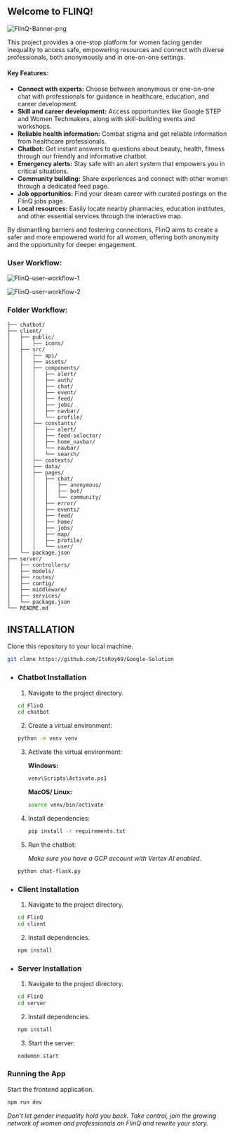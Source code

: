 ## Welcome to FLINQ!

![FlinQ-Banner-png](https://github.com/ItsRoy69/FLinQ/assets/109765650/f1758b46-4f1c-443a-ab3c-2e46e0437af3)

This project provides a one-stop platform for women facing gender inequality to access safe, empowering resources and connect with diverse professionals, both anonymously and in one-on-one settings.

#### Key Features:

* **Connect with experts:** Choose between anonymous or one-on-one chat with professionals for guidance in healthcare, education, and career development.
* **Skill and career development:** Access opportunities like Google STEP and Women Techmakers, along with skill-building events and workshops.
* **Reliable health information:** Combat stigma and get reliable information from healthcare professionals.
* **Chatbot:** Get instant answers to questions about beauty, health, fitness through our friendly and informative chatbot.
* **Emergency alerts:** Stay safe with an alert system that empowers you in critical situations.
* **Community building:** Share experiences and connect with other women through a dedicated feed page.
* **Job opportunities:** Find your dream career with curated postings on the FlinQ jobs page.
* **Local resources:** Easily locate nearby pharmacies, education institutes, and other essential services through the interactive map.

By dismantling barriers and fostering connections, FlinQ aims to create a safer and more empowered world for all women, offering both anonymity and the opportunity for deeper engagement.

### User Workflow:

![FlinQ-user-workflow-1](https://github.com/ItsRoy69/FLinQ/assets/109765650/da10a450-0486-4a18-8d75-17e9690eb64d)

![FlinQ-user-workflow-2](https://github.com/ItsRoy69/FLinQ/assets/109765650/19496cbd-d095-467a-a677-f3afdf5d49a1)


### Folder Workflow:

```FlinQ/
├── chatbot/
├── client/
│   ├── public/
│   │   ├── icons/
│   ├── src/
│   │   ├── api/
│   │   ├── assets/
│   │   ├── components/
│   │   │   ├── alert/
│   │   │   ├── auth/
│   │   │   ├── chat/
│   │   │   ├── event/
│   │   │   ├── feed/
│   │   │   ├── jobs/
│   │   │   ├── navbar/
│   │   │   └── profile/
│   │   ├── constants/
│   │   │   ├── alert/
│   │   │   ├── feed-selector/
│   │   │   ├── home_navbar/
│   │   │   └── navbar/
│   │   │   └── search/
│   │   ├── contexts/
│   │   ├── data/
│   │   ├── pages/
│   │   │   ├── chat/
│   │   │   │   ├── anonymous/
│   │   │   │   ├── bot/
│   │   │   │   └── community/
│   │   │   ├── error/
│   │   │   ├── events/
│   │   │   ├── feed/
│   │   │   ├── home/
│   │   │   ├── jobs/
│   │   │   ├── map/
│   │   │   ├── profile/
│   │   │   └── user/
│   └── package.json
├── server/
│   ├── controllers/
│   ├── models/
│   ├── routes/
│   ├── config/
│   ├── middleware/
│   ├── services/
│   └── package.json
└── README.md
```

## INSTALLATION

Clone this repository to your local machine.

```bash
git clone https://github.com/ItsRoy69/Google-Solution
```

- ### Chatbot Installation

  1. Navigate to the project directory.

    ```bash
    cd FlinQ
    cd chatbot
    ```

  2. Create a virtual environment:

    ```bash
    python -m venv venv
    ```

  3. Activate the virtual environment:

     **Windows:**

     ```bash
     venv\Scripts\Activate.ps1
     ```

     **MacOS/ Linux:**

     ```bash
     source venv/bin/activate
     ```

  4. Install dependencies:

     ```bash
     pip install -r requirements.txt
     ```

  5. Run the chatbot:

     _Make sure you have a GCP account with Vertex AI enabled._

    ```bash
    python chat-flask.py
    ```
  
- ### Client Installation

  1. Navigate to the project directory.

  ```bash
  cd FlinQ
  cd client
  ```

  2. Install dependencies.

  ```bash
  npm install
  ```

- ### Server Installation

  1. Navigate to the project directory.

  ```bash
  cd FlinQ
  cd server
  ```

  2. Install dependencies.

  ```bash
  npm install
  ```

  3. Start the server:

  ```bash
  nodemon start
  ```


### Running the App

Start the frontend application.

```bash
npm run dev
```


_Don't let gender inequality hold you back. Take control, join the growing network of women and professionals on FlinQ and rewrite your story._
